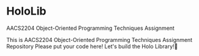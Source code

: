 # HoloLib
AACS2204 Object-Oriented Programming Techniques Assignment

This is AACS2204 Object-Oriented Programming Techniques Assignment Repository
Please put your code here!
Let's build the Holo Library!📕
